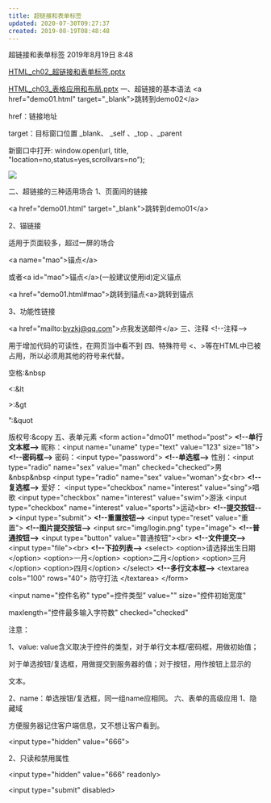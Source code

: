 ```yaml
---
title: 超链接和表单标签
updated: 2020-07-30T09:27:37
created: 2019-08-19T08:48:48
---
```


超链接和表单标签
2019年8月19日
8:48

[HTML_ch02_超链接和表单标签.pptx](../../resources/c058af1e3be54270b4c9d710a8bc2a60.pptx)

[HTML_ch03_表格应用和布局.pptx](../../resources/a63bc3a9a1b742e4951c49996af85101.pptx)
一、超链接的基本语法
\<a href="demo01.html" target="\_blank"\>跳转到demo02\</a\>

href：链接地址

target：目标窗口位置 \_blank、 \_self 、\_top 、\_parent

新窗口中打开: window.open(url, title, "location=no,status=yes,scrollvars=no");

![](C:\Users\hvgub\AppData\Local\Temp\第一笔记本\pandoc/media/image1.GIF)

二、超链接的三种适用场合
1、页面间的链接

\<a href="demo01.html" target="\_blank"\>跳转到demo01\</a\>

2、锚链接

适用于页面较多，超过一屏的场合

\<a name="mao"\>锚点\</a\>

或者\<a id="mao"\>锚点\</a\>(一般建议使用id)定义锚点

\<a href="demo01.html#mao"\>跳转到锚点\<a\>跳转到锚点

3、功能性链接

\<a href="mailto:byzkj@qq.com"\>点我发送邮件\</a\>
三、注释
\<!--注释--\>

用于增加代码的可读性，在网页当中看不到
四、特殊符号
\<、\>等在HTML中已被占用，所以必须用其他的符号来代替。

空格:&nbsp

\<:&lt

\>:&gt

”:&quot

版权号:&copy
五、表单元素
\<form action="dmo01" method="post"\>
**\<!--单行文本框--\>**
昵称：\<input name="uname" type="text" value="123" size="18"\>
**\<!--密码框--\>**
密码：\<input type="password"\>
**\<!--单选框--\>**
性别：\<input type="radio" name="sex" value="man" checked="checked"\>男 &nbsp&nbsp
\<input type="radio" name="sex" value="woman"\>女\<br\>
**\<!--复选框--\>**
爱好：
\<input type="checkbox" name="interest" value="sing"\>唱歌
\<input type="checkbox" name="interest" value="swim"\>游泳
\<input type="checkbox" name="interest" value="sports"\>运动\<br\>
**\<!--提交按钮--\>**
\<input type="submit"\>
**\<!--重置按钮--\>**
\<input type="reset" value="重置"\>
**\<!--图片提交按钮--\>**
\<input src="img/login.png" type="image"\>
**\<!--普通按钮--\>**
\<input type="button" value="普通按钮"\>\<br\>
**\<!--文件提交--\>**
\<input type="file"\>\<br\>
**\<!--下拉列表--\>**
\<select\>
\<option\>请选择出生日期\</option\>
\<option\>一月\</option\>
\<option\>二月\</option\>
\<option\>三月\</option\>
\<option\>四月\</option\>
\</select\>
**\<!--多行文本框--\>**
\<textarea cols="100" rows="40"\>
防守打法
\</textarea\>
\</form\>

\<input name="控件名称" type"=控件类型" value="" size="控件初始宽度"

maxlength="控件最多输入字符数" checked="checked"

注意：

1、value: value含义取决于控件的类型，对于单行文本框/密码框，用做初始值；

对于单选按钮/复选框，用做提交到服务器的值；对于按钮，用作按钮上显示的

文本。

2、name：单选按钮/复选框，同一组name应相同。
六、表单的高级应用
1、隐藏域

方便服务器记住客户端信息，又不想让客户看到。

\<input type="hidden" value="666"\>

2、只读和禁用属性

\<input type="hidden" value="666" readonly\>

\<input type="submit" disabled\>
